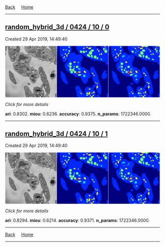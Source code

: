 
[Back](..)&nbsp;&nbsp;&nbsp;&nbsp;&nbsp;[Home](https://leapmanlab.github.io/snapshots)

---

<div class="summary"><a href="0"><h2>random_hybrid_3d / 0424 / 10 / 0</h2></a><p>Created 29 Apr 2019, 14:49:40
</p><a href="0"><img src="0/media/summary.png" align="center"></a><p>
<i>Click for more details</i>
</p></div>

**ari**: 0.8302. **miou**: 0.6236. **accuracy**: 0.9375. **n_params**: 1722346.0000. 

---

<div class="summary"><a href="1"><h2>random_hybrid_3d / 0424 / 10 / 1</h2></a><p>Created 29 Apr 2019, 14:49:40
</p><a href="1"><img src="1/media/summary.png" align="center"></a><p>
<i>Click for more details</i>
</p></div>

**ari**: 0.8294. **miou**: 0.6214. **accuracy**: 0.9371. **n_params**: 1722346.0000. 

---

[Back](..)&nbsp;&nbsp;&nbsp;&nbsp;&nbsp;[Home](https://leapmanlab.github.io/snapshots)

---